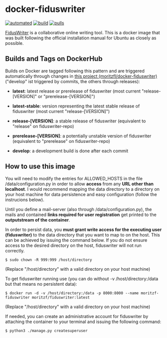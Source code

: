 # docker-fiduswriter

[![automated](https://img.shields.io/docker/automated/moritzf/fiduswriter.svg)](https://hub.docker.com/r/moritzf/fiduswriter/)
[![build](https://img.shields.io/docker/build/moritzf/fiduswriter.svg)](https://hub.docker.com/r/moritzf/fiduswriter/)
[![pulls](https://img.shields.io/docker/pulls/moritzf/fiduswriter.svg)](https://hub.docker.com/r/moritzf/fiduswriter/)

[FidusWriter](https://github.com/fiduswriter/fiduswriter) is a collaborative online writing tool. This is a docker image that was built following the official installation manual for Ubuntu as closely as possible.

## Builds and Tags on DockerHub

Builds on Docker are tagged following this pattern and are triggered automatically through changes in [this project (moritzfl/docker-fiduswriter)](https://github.com/moritzfl/docker-fiduswriter) ("develop" ist triggered by commits, the others through releases):

- __latest__: latest release or prerelease of fiduswriter (most current "release-\[VERSION\]" or "prerelease-\[VERSION\]")

- __latest-stable__: version representing the latest stable release of fiduswriter (most current "release-\[VERSION\]")

- __release-\[VERSION\]__: a stable release of fiduswriter (equivalent to "release" on fiduswriter-repo)

- __prerelease-\[VERSION\]__: a potentially unstable version of fiduswriter (equivalent to "prerelease" on fiduswriter-repo) 

- __develop__: a development build is done after each commit

## How to use this image

You will need to modify the entries for ALLOWED_HOSTS in the file /data/configuration.py in order to allow __access__ from any __URL other than localhost__. I would recommend mapping the data directory to a directory on your host machine for data persistence and easy configuration (follow the instrucions below).

Until you define a mail-server (also through /data/configuration.py), the mails and contained __links required for user registration__ get printed to the __outputstream of the container__.

In order to persist data, you __must grant write access for the executing user (fiduswriter)__ to the data directory that you want to map to on the host. This can be achieved by issuing the command below. If you do not ensure access to the desired directory on the host, fiduswriter will not run correctly.
~~~~
$ sudo chown -R 999:999 /host/directory
~~~~
(Replace "/host/directory" with a valid directory on your host machine)

To get fiduswriter running use (you can do without -v /host/directory:/data but that means no persistent data): 
~~~~
$ docker run -d -v /host/directory:/data -p 8000:8000 --name moritzf-fiduswriter moritzf/fiduswriter:latest
~~~~
(Replace "/host/directory" with a valid directory on your host machine)

If needed, you can create an administrative account for fiduswriter by attaching the container to your terminal and issuing the following command:
~~~~
$ python3 ./manage.py createsuperuser
~~~~
